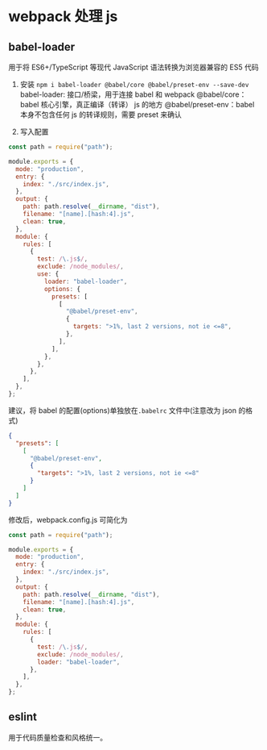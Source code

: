# webpack 处理 js

## babel-loader

用于将 ES6+/TypeScript 等现代 JavaScript 语法转换为浏览器兼容的 ES5 代码

1. 安装
   `npm i babel-loader @babel/core @babel/preset-env --save-dev`
   babel-loader: 接口/桥梁，用于连接 babel 和 webpack
   @babel/core：babel 核心引擎，真正编译（转译） js 的地方
   @babel/preset-env：babel 本身不包含任何 js 的转译规则，需要 preset 来确认

2. 写入配置

```javascript
const path = require("path");

module.exports = {
  mode: "production",
  entry: {
    index: "./src/index.js",
  },
  output: {
    path: path.resolve(__dirname, "dist"),
    filename: "[name].[hash:4].js",
    clean: true,
  },
  module: {
    rules: [
      {
        test: /\.js$/,
        exclude: /node_modules/,
        use: {
          loader: "babel-loader",
          options: {
            presets: [
              [
                "@babel/preset-env",
                {
                  targets: ">1%, last 2 versions, not ie <=8",
                },
              ],
            ],
          },
        },
      },
    ],
  },
};
```

建议，将 babel 的配置(options)单独放在`.babelrc` 文件中(注意改为 json 的格式)

```json
{
  "presets": [
    [
      "@babel/preset-env",
      {
        "targets": ">1%, last 2 versions, not ie <=8"
      }
    ]
  ]
}
```

修改后，webpack.config.js 可简化为

```javascript
const path = require("path");

module.exports = {
  mode: "production",
  entry: {
    index: "./src/index.js",
  },
  output: {
    path: path.resolve(__dirname, "dist"),
    filename: "[name].[hash:4].js",
    clean: true,
  },
  module: {
    rules: [
      {
        test: /\.js$/,
        exclude: /node_modules/,
        loader: "babel-loader",
      },
    ],
  },
};
```

## eslint

用于代码质量检查和风格统一。
